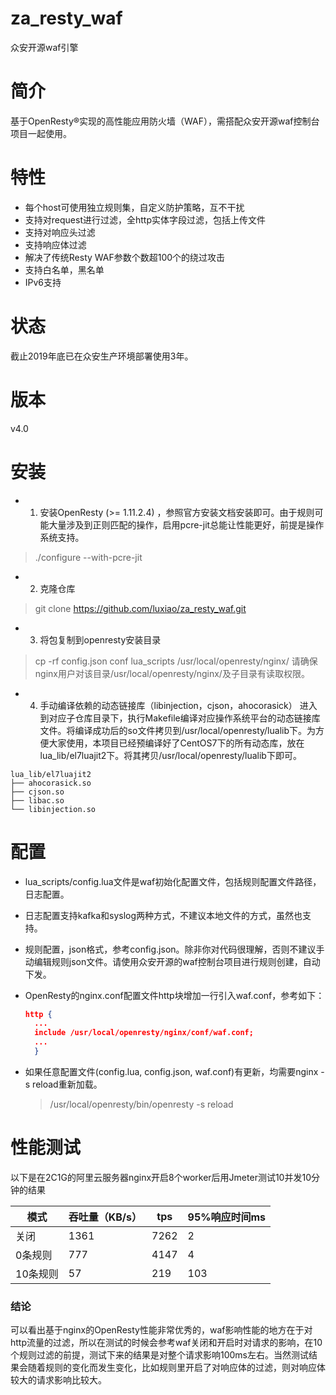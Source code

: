 za\_resty\_waf
===
众安开源waf引擎

简介
===
基于OpenResty®实现的高性能应用防火墙（WAF），需搭配众安开源waf控制台项目一起使用。

特性
===
  * 每个host可使用独立规则集，自定义防护策略，互不干扰
  * 支持对request进行过滤，全http实体字段过滤，包括上传文件
  * 支持对响应头过滤
  * 支持响应体过滤
  * 解决了传统Resty WAF参数个数超100个的绕过攻击
  * 支持白名单，黑名单
  * IPv6支持

状态
===
截止2019年底已在众安生产环境部署使用3年。

版本
===
v4.0

安装
===
  * 1. 安装OpenResty (>= 1.11.2.4) ，参照官方安装文档安装即可。由于规则可能大量涉及到正则匹配的操作，启用pcre-jit总能让性能更好，前提是操作系统支持。
  > ./configure --with-pcre-jit
  * 2. 克隆仓库
  > git clone https://github.com/luxiao/za_resty_waf.git
  * 3. 将包复制到openresty安装目录
  > cp -rf config.json conf lua_scripts /usr/local/openresty/nginx/
  > 请确保nginx用户对该目录/usr/local/openresty/nginx/及子目录有读取权限。
  * 4. 手动编译依赖的动态链接库（libinjection，cjson，ahocorasick）
  进入到对应子仓库目录下，执行Makefile编译对应操作系统平台的动态链接库文件。将编译成功后的so文件拷贝到/usr/local/openresty/lualib下。为方便大家使用，本项目已经预编译好了CentOS7下的所有动态库，放在lua_lib/el7luajit2下。将其拷贝/usr/local/openresty/lualib下即可。
  ```
  lua_lib/el7luajit2
  ├── ahocorasick.so
  ├── cjson.so
  ├── libac.so
  └── libinjection.so
  ```

配置
===
  * lua_scripts/config.lua文件是waf初始化配置文件，包括规则配置文件路径，日志配置。

  * 日志配置支持kafka和syslog两种方式，不建议本地文件的方式，虽然也支持。

  * 规则配置，json格式，参考config.json。除非你对代码很理解，否则不建议手动编辑规则json文件。请使用众安开源的waf控制台项目进行规则创建，自动下发。
  * OpenResty的nginx.conf配置文件http块增加一行引入waf.conf，参考如下：

    ```json
    http {
      ...
      include /usr/local/openresty/nginx/conf/waf.conf;
      ...
      }
    ```

  * 如果任意配置文件(config.lua, config.json, waf.conf)有更新，均需要nginx -s reload重新加载。
    > /usr/local/openresty/bin/openresty -s reload

性能测试
===
以下是在2C1G的阿里云服务器nginx开启8个worker后用Jmeter测试10并发10分钟的结果

| 模式       | 吞吐量（KB/s）   | tps | 95%响应时间ms |
|-----------|-------|-----|--------------|
| 关闭       | 1361 | 7262 | 2 |
| 0条规则    | 777  | 4147 | 4 |
| 10条规则   | 57   | 219  | 103 |

### 结论
可以看出基于nginx的OpenResty性能非常优秀的，waf影响性能的地方在于对http流量的过滤，所以在测试的时候会参考waf关闭和开启时对请求的影响，在10个规则过滤的前提，测试下来的结果是对整个请求影响100ms左右。当然测试结果会随着规则的变化而发生变化，比如规则里开启了对响应体的过滤，则对响应体较大的请求影响比较大。
